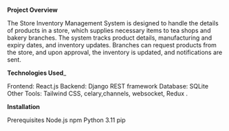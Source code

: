 **Project Overview**

The Store Inventory Management System is designed to handle the details of products in a store, 
which supplies necessary items to tea shops and bakery branches. The system tracks product details,
manufacturing and expiry dates, and inventory updates. Branches can request products from the store, 
and upon approval, the inventory is updated, and notifications are sent.

**Technologies Used**_

Frontend: React.js
Backend: Django REST framework
Database: SQLite
Other Tools: Tailwind CSS, celary,channels, websocket, Redux .

**Installation**

Prerequisites
Node.js
npm 
Python 3.11
pip

